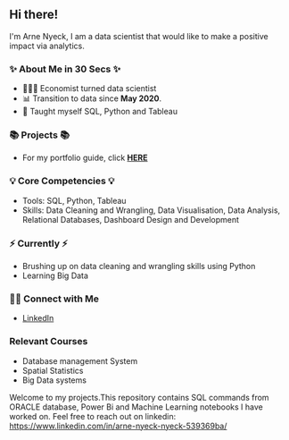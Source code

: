 ## Hi there!

I'm Arne Nyeck, I am a data scientist that would like to make a positive impact via analytics.

### ✨ About Me in 30 Secs ✨
- 👩🏻‍💻 Economist turned data scientist
- 📊 Transition to data since **May 2020**. 
- 📝 Taught myself SQL, Python and Tableau



### 📚 Projects 📚
- For my portfolio guide, click **[HERE](https://github.com/arnenyeck06/MY_PROJECTS)**

### 💡 Core Competencies 💡
- Tools: SQL, Python, Tableau
- Skills: Data Cleaning and Wrangling, Data Visualisation, Data Analysis, Relational Databases, Dashboard Design and Development

### ⚡️ Currently ⚡️
- Brushing up on data cleaning and wrangling skills using Python
- Learning Big Data


### 🙌🏻 Connect with Me
- [LinkedIn](https://www.linkedin.com/in/arne-nyeck-nyeck-539369ba/)

### Relevant Courses
- Database management System
- Spatial Statistics
- Big Data systems



Welcome to my projects.This repository contains SQL commands from ORACLE database, Power Bi and Machine Learning notebooks I have worked on. Feel free to reach out on linkedin: 
https://www.linkedin.com/in/arne-nyeck-nyeck-539369ba/
